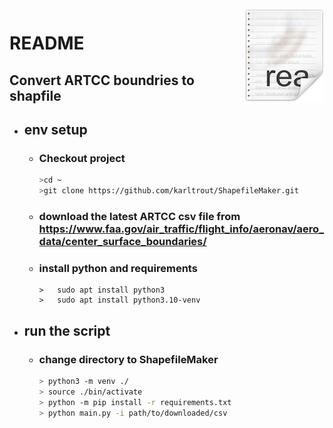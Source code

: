 <img src="icon.png" align="right" />

# README
## Convert ARTCC boundries to shapfile
- ## env setup
	- ### Checkout project
		```sh
		>cd ~
		>git clone https://github.com/karltrout/ShapefileMaker.git
		```
	- ### download the latest ARTCC csv file from https://www.faa.gov/air_traffic/flight_info/aeronav/aero_data/center_surface_boundaries/

  - ### install python and requirements
      ```shell
    >   sudo apt install python3
    >   sudo apt install python3.10-venv
      ```

- ## run the script
  - ### change directory to ShapefileMaker
      ```sh
    > python3 -m venv ./
    > source ./bin/activate 
    > python -m pip install -r requirements.txt
    > python main.py -i path/to/downloaded/csv
      ```
